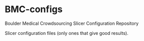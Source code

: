 # BMC-configs
Boulder Medical Crowdsourcing Slicer Configuration Repository

Slicer configuration files (only ones that give good results).
